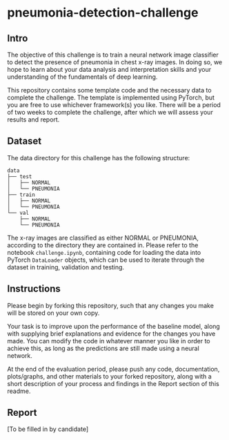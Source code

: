 # pneumonia-detection-challenge
## Intro

The objective of this challenge is to train a neural network image classifier to detect the presence of pneumonia in chest x-ray images. In doing so, we hope to learn about your data analysis and interpretation skills and your understanding of the fundamentals of deep learning.

This repository contains some template code and the necessary data to complete the challenge. The template is implemented using PyTorch, but you are free to use whichever framework(s) you like. There will be a period of two weeks to complete the challenge, after which we will assess your results and report.

## Dataset

The data directory for this challenge has the following structure:

```
data
├── test
│   ├── NORMAL
│   └── PNEUMONIA
├── train
│   ├── NORMAL
│   └── PNEUMONIA
└── val
    ├── NORMAL
    └── PNEUMONIA
```

The x-ray images are classified as either NORMAL or PNEUMONIA, according to the directory they are contained in. Please refer to the notebook ```challenge.ipynb```, containing code for loading the data into PyTorch ```DataLoader``` objects, which can be used to iterate through the dataset in training, validation and testing.

## Instructions

Please begin by forking this repository, such that any changes you make will be stored on your own copy.

Your task is to improve upon the performance of the baseline model, along with supplying brief explanations and evidence for the changes you have made. You can modify the code in whatever manner you like in order to achieve this, as long as the predictions are still made using a neural network.

At the end of the evaluation period, please push any code, documentation, plots/graphs, and other materials to your forked repository, along with a short description of your process and findings in the Report section of this readme.

## Report

[To be filled in by candidate]
